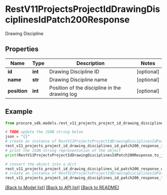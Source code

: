 # RestV11ProjectsProjectIdDrawingDisciplinesIdPatch200Response

Drawing Discipline

## Properties

Name | Type | Description | Notes
------------ | ------------- | ------------- | -------------
**id** | **int** | Drawing Discipline ID | [optional] 
**name** | **str** | Drawing Discipline name | [optional] 
**position** | **int** | Position of the discipline in the drawing log | [optional] 

## Example

```python
from procore_sdk.models.rest_v11_projects_project_id_drawing_disciplines_id_patch200_response import RestV11ProjectsProjectIdDrawingDisciplinesIdPatch200Response

# TODO update the JSON string below
json = "{}"
# create an instance of RestV11ProjectsProjectIdDrawingDisciplinesIdPatch200Response from a JSON string
rest_v11_projects_project_id_drawing_disciplines_id_patch200_response_instance = RestV11ProjectsProjectIdDrawingDisciplinesIdPatch200Response.from_json(json)
# print the JSON string representation of the object
print(RestV11ProjectsProjectIdDrawingDisciplinesIdPatch200Response.to_json())

# convert the object into a dict
rest_v11_projects_project_id_drawing_disciplines_id_patch200_response_dict = rest_v11_projects_project_id_drawing_disciplines_id_patch200_response_instance.to_dict()
# create an instance of RestV11ProjectsProjectIdDrawingDisciplinesIdPatch200Response from a dict
rest_v11_projects_project_id_drawing_disciplines_id_patch200_response_from_dict = RestV11ProjectsProjectIdDrawingDisciplinesIdPatch200Response.from_dict(rest_v11_projects_project_id_drawing_disciplines_id_patch200_response_dict)
```
[[Back to Model list]](../README.md#documentation-for-models) [[Back to API list]](../README.md#documentation-for-api-endpoints) [[Back to README]](../README.md)


